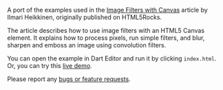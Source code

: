 A port of the examples used in the
[Image Filters with Canvas](http://www.html5rocks.com/en/tutorials/canvas/imagefilters/)
article by Ilmari Heikkinen, originally published on HTML5Rocks.


The article describes how to use image filters with an HTML5 Canvas element.
It explains how to process pixels, run simple filters, and blur,
sharpen and emboss an image using convolution filters.

You can open the example in Dart Editor and run it by clicking `index.html`.
Or, you can try this
[live demo](http://www.dartlang.org/samples/imagefilters/).

Please report any [bugs or feature requests](http://dartbug.com/new).
